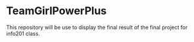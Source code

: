 # TeamGirlPowerPlus
This repository will be use to display the final result of the final project for info201 class. 
